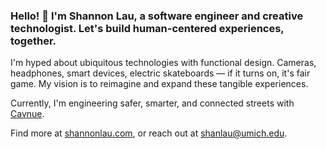 ### Hello! 👋 I'm Shannon Lau, a software engineer and creative technologist. Let's build human-centered experiences, together.

I'm hyped about ubiquitous technologies with functional design. Cameras, headphones, smart devices, electric skateboards — if it turns on, it's fair game. My vision is to reimagine and expand these tangible experiences.

Currently, I'm engineering safer, smarter, and connected streets with [Cavnue](https://www.michiganbusiness.org/reports-data/success-stories/cavnue-cav-corridor/).

Find more at [shannonlau.com](https://shannonlau.com), or reach out at shanlau@umich.edu.

<!--
**slau8/slau8** is a ✨ _special_ ✨ repository because its `README.md` (this file) appears on your GitHub profile.

Here are some ideas to get you started:

- 🔭 I’m currently working on ...
- 🌱 I’m currently learning ...
- 👯 I’m looking to collaborate on ...
- 🤔 I’m looking for help with ...
- 💬 Ask me about ...
- 📫 How to reach me: ...
- 😄 Pronouns: ...
- ⚡ Fun fact: ...
-->
